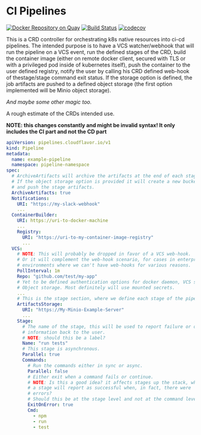 # CI Pipelines
[![Docker Repository on Quay](https://quay.io/repository/cloudflavor/pipelines/status "Docker Repository on Quay")](https://quay.io/repository/cloudflavor/pipelines)
[![Build Status](https://travis-ci.org/PI-Victor/pipelines.svg?branch=master)](https://travis-ci.org/PI-Victor/pipelines)
[![codecov](https://codecov.io/gh/PI-Victor/pipelines/branch/master/graph/badge.svg)](https://codecov.io/gh/PI-Victor/pipelines)  

This is a CRD controller for orchestrating k8s native resources into ci-cd
pipelines. The intended purpose is to have a VCS watcher/webhook that will run
the pipeline on a VCS event, run the defined stages of the CRD, build the
container image (either on remote docker client, secured with TLS or with a
privileged pod inside of kubernetes itself), push the container to the user
defined registry, notify the user by calling his CRD defined web-hook of
thestage/stage command exit status. If the storage option is defined, the job
artifacts are pushed to a defined object storage (the first option implemented
will be Minio object storage).

 *And maybe some other magic too.*  


A rough estimate of the CRDs intended use.  

**NOTE: this changes constantly and might be invalid syntax! It only includes
the CI part and not the CD part**

```yaml
apiVersion: pipelines.cloudflavor.io/v1
kind: Pipeline
metadata:
  name: example-pipeline
  namespace: pipeline-namespace
spec:
  # ArchiveArtifacts will archive the artifacts at the end of each stage.
  # If the object storage option is provided it will create a new bucket
  # and push the stage artifacts.
  ArchiveArtifacts: true
  Notifications:
    URI: "https://my-slack-webhook"
    ...
  ContainerBuilder:
    URI: https://uri-to-docker-machine
    ...
    Registry:
      URI: "https://uri-to-my-container-image-registry"
      ...
  VCS:
    # NOTE: This will probably be dropped in favor of a VCS web-hook.  
    # Or it will complement the web-hook scenario, for cases in enterprise
    # environments where we can't have web-hooks for various reasons.
    PollInterval: 1m
    Repo: "github.com/test/my-app"
    # Yet to be defined authentication options for docker daemon, VCS server
    # Object storage. Most definitely will use mounted secrets.
    ...
    # This is the stage section, where we define each stage of the pipeline.
    ArtifactsStorage:
      URI: "https://My-Minio-Example-Server"
      ...
    Stage:
      # The name of the stage, this will be used to report failure or other
      # information back to the user.
      # NOTE: should this be a label?
      Name: "run tests"
      # This stage is asynchronous.
      Parallel: true
      Commands:
        # Run the commands either in sync or async.
        Parallel: false
        # Either exit when a command fails or continue.
        # NOTE: Is this a good idea? it affects stages up the stack, where
        # a stage will report as successful when, in fact, there were
        # errors?
        # Should this be at the stage level and not at the command level
        ExitOnError: true
        Cmd:
          - npm
          - run
          - test
```
